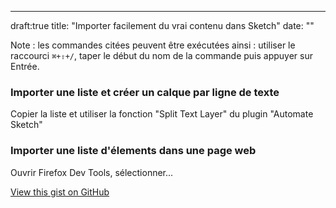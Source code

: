 ---
draft:true
title: "Importer facilement du vrai contenu dans Sketch"
date: ""

Note : les commandes citées peuvent être exécutées ainsi : utiliser le raccourci `⌘+⇧+/`, taper le début du nom de la commande puis appuyer sur Entrée.

### Importer une liste et créer un calque par ligne de texte

Copier la liste et utiliser la fonction "Split Text Layer" du plugin "Automate Sketch"

### Importer une liste d'élements dans une page web

Ouvrir Firefox Dev Tools, sélectionner...

<script src="https://gist.github.com/Saint-loup/e5aa80e81eea3bca009ccaf90ba5905a.js"></script>

<a href="https://gist.github.com/Saint-loup/e5aa80e81eea3bca009ccaf90ba5905a">View this gist on GitHub</a>
